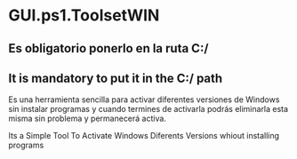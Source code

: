 # GUI.ps1.ToolsetWIN

<h2>Es obligatorio ponerlo en la ruta C:/</h2>
<h2>It is mandatory to put it in the C:/ path</h2>

Es una herramienta sencilla para activar diferentes versiones de Windows sin instalar programas y cuando termines de activarla podrás eliminarla esta misma sin problema y permanecerá activa.

Its a Simple Tool To Activate Windows Diferents Versions whiout installing programs
